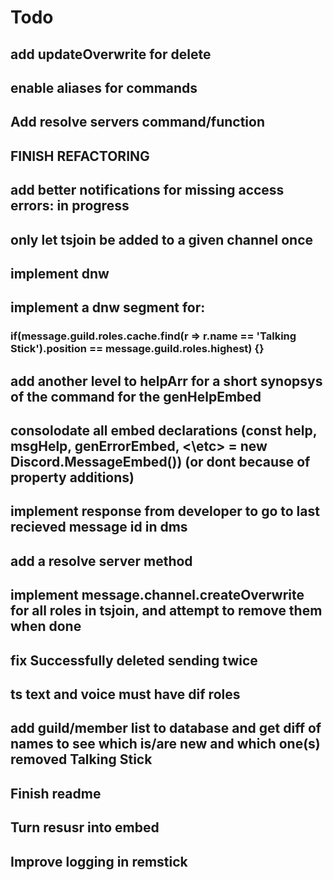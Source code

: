 # Todo
##        add updateOverwrite for delete
##        enable aliases for commands
##        Add resolve servers command/function
##        FINISH REFACTORING
##        add better notifications for missing access errors: in progress
##        only let tsjoin be added to a given channel once
##        implement dnw
##        implement a dnw segment for:
###            if(message.guild.roles.cache.find(r => r.name == 'Talking Stick').position == message.guild.roles.highest) {}
##        add another level to helpArr for a short synopsys of the command for the genHelpEmbed
##        consolodate all embed declarations (const help, msgHelp, genErrorEmbed, <\etc> = new Discord.MessageEmbed()) (or dont because of property additions)
##        implement response from developer to go to last recieved message id in dms
##        add a resolve server method
##        implement message.channel.createOverwrite for all roles in tsjoin, and attempt to remove them when done
##        fix Successfully deleted sending twice
##        ts text and voice must have dif roles
##        add guild/member list to database and get diff of names to see which is/are new and which one(s) removed Talking Stick
##        Finish readme
##        Turn resusr into embed
##        Improve logging in remstick